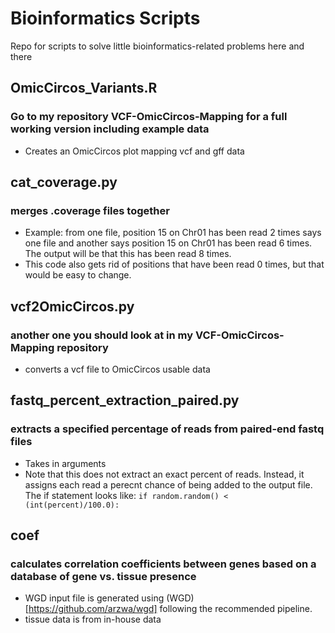 # Bioinformatics Scripts
Repo for scripts to solve little bioinformatics-related problems here and there




## OmicCircos_Variants.R
### Go to my repository VCF-OmicCircos-Mapping for a full working version including example data
* Creates an OmicCircos plot mapping vcf and gff data

## cat_coverage.py
### merges .coverage files together
* Example: from one file, position 15 on Chr01 has been read 2 times says one file and another says position 15 on Chr01 has been read 6 times. The output will be that this has been read 8 times.
* This code also gets rid of positions that have been read 0 times, but that would be easy to change.

## vcf2OmicCircos.py
### another one you should look at in my VCF-OmicCircos-Mapping repository
* converts a vcf file to OmicCircos usable data

## fastq_percent_extraction_paired.py
### extracts a specified percentage of reads from paired-end fastq files
* Takes in arguments <data directory> <out directory> <percent>
* Note that this does not extract an exact percent of reads. Instead, it assigns each read a perecnt chance of being added to the output file. The if statement looks like:
``` if random.random() < (int(percent)/100.0): ```

## coef
### calculates correlation coefficients between genes based on a database of gene vs. tissue presence
* WGD input file is generated using (WGD)[https://github.com/arzwa/wgd] following the recommended pipeline.
* tissue data is from in-house data
